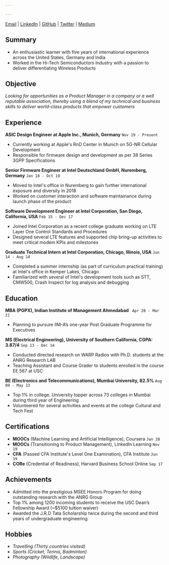 ```yaml
---

---
```

<div id="webaddress">
<a href="krupeshved@gmail.com">Email</a>
| <a href="https://www.linkedin.com/in/krupeshved/">LinkedIn</a>
  | <a href="https://www.github.com/krupeshrved">GitHub</a>
    | <a href="https://twitter.com/krupesh_ved">Twitter</a>
      | <a href="https://medium.com/@krupeshved_89295">Medium</a>
</div>

## Summary

- An enthusiastic learner with five years of international experience across the United States, Germany and India
- Worked in the Hi-Tech Semiconductors Industry with a passion to deliver differentiating Wireless Products


## Objective

*Looking for opportunities as a Product Manager in a company or a well reputable association, thereby using a blend of my technical and business skills to deliver world-class products that empower customers*


## Experience

  __ASIC Design Engineer at Apple Inc., Munich, Germany__ `Nov 19 - Present`
  - Currently working at Apple's RnD Center in Munich on 5G-NR Cellular Development
  - Responsible for firmware design and development as per 38 Series 3GPP Specifications
 
  __Senior Firmware Engineer at Intel Deutschland GmbH, Nuremberg, Germany__  `Jan 18 - Oct 19`
  - Moved to Intel's office in Nuremberg to gain further international exposure and diversity in 2018
  - Worked on customer interaction and software maintainance during launch phase of the product
  
  __Software Development Engineer at Intel Corporation, San Diego, California, USA__ `Feb 15 - Dec 17`
  - Joined Intel Corporation as a recent college graduate working on LTE Layer One Control Standards and Procedures
  - Designed several LTE features and supported chip bring-up activities to meet critical modem KPIs and milestones
  
  __Graduate Technical Intern at Intel Corporation, Chicago, Illinois, USA__ `Jun 14 - Aug 14`
  - Completed a summer internship (as part of curriculum practical training) at Intel's office in Kemper Lakes, Chicago 
  - Familiarized with several of Intel's development tools such as STT, CMW500, Crash Inspect for log analysis and debugging
  
  
## Education

  __MBA (PGPX), Indian Institute of Management Ahmedabad__ ` Apr 20 - Mar 21`
  - Planning to pursure IIM-A’s one-year Post Graduate Programme for Executives
 
  __MS (Electrical Engineering), University of Southern California, CGPA: 3.87/4__  `Sep 13 - Dec 14`
  - Conducted directed research on WARP Radios with Ph.D. students at the ANRG Research LAB
  - Teaching Assistant and Course Grader to students enrolled in the course EE 567 at USC
 
  __BE (Electronics and Telecommunications), Mumbai University, 82.5%__ `Aug 09 - May 13`
  - Top 1% in college. University topper across 73 colleges in Mumbai during third year of Engineering
  - Volunteered for several activities and events at the college Cultural and Tech Fest 
  
  
   Certifications
   ---------------
  
  - __MOOCs__ (Machine Learning and Artificial Intelligence), Coursera `Jan 20` 
  - __MOOCs__ (Transitioning to Product Management), LinkedIn Learning `Nov 19`
  - __CFA__ (Passed CFA Institute's Level One Examination), CFA Institute `Jun 19`  
  - __CORe__ (Credential of Readiness), Harvard Business School Online `Sep 17`
  
  
   Achievements
   ------------
  
  - Admitted into the prestigious MSEE Honors Program for doing outstanding research with the ANRG Group
  - Top 1% among 1200 incoming students to receive the USC Dean’s Fellowship Award (~$5100 tuition waiver)
  - Awarded the J.R.D Tata Scholarship twice during the second and third years of undergraduate engineering
  
 
## Hobbies

- *Travelling (Thirty countries visited)*
- *Sports (Cricket, Tennis, Badminton)*
- *Photography (Wildlife, Landscape)*

<!-- ### Footer

Last updated: Feb 2020 -->


